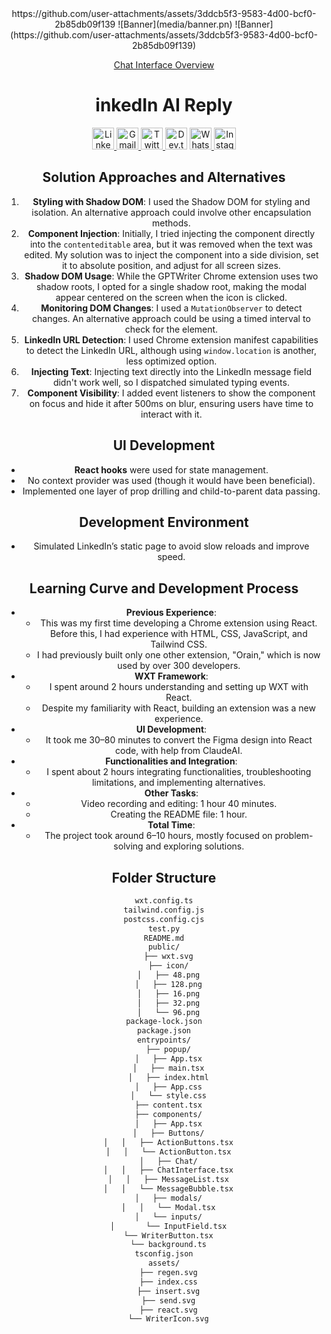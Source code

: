 
<div align="center">
https://github.com/user-attachments/assets/3ddcb5f3-9583-4d00-bcf0-2b85db09f139
![Banner](media/banner.pn)
![Banner](https://github.com/user-attachments/assets/3ddcb5f3-9583-4d00-bcf0-2b85db09f139)


[Chat Interface Overview](https://github.com/KarthikeyaKollu/browserAI.01/assets/108949445/d62073b4-cdde-46dd-8b14-8ba0c46206db)


<h1 align="center">inkedIn AI Reply</h1>

<div align="center">
  <a href="https://www.linkedin.com/in/karthikeyakollu/" target="_blank">
    <img src="https://img.shields.io/static/v1?message=LinkedIn&logo=linkedin&label=&color=0077B5&logoColor=white&labelColor=&style=flat" height="35" alt="LinkedIn logo" />
  </a>
  <a href="mailto:mail@karthikeyakollu.me" target="_blank">
    <img src="https://img.shields.io/static/v1?message=Gmail&logo=gmail&label=&color=D14836&logoColor=white&labelColor=&style=flat" height="35" alt="Gmail logo" />
  </a>
  <a href="https://twitter.com/karthikeya2412" target="_blank">
    <img src="https://img.shields.io/static/v1?message=Twitter&logo=twitter&label=&color=1DA1F2&logoColor=white&labelColor=&style=flat" height="35" alt="Twitter logo" />
  </a>
  <img src="https://img.shields.io/static/v1?message=dev.to&logo=dev.to&label=&color=0A0A0A&logoColor=white&labelColor=&style=flat" height="35" alt="Dev.to logo" />
  <a href="https://wa.me/+919346332404" target="_blank">
    <img src="https://img.shields.io/static/v1?message=Whatsapp&logo=whatsapp&label=&color=25D366&logoColor=white&labelColor=&style=flat" height="35" alt="Whatsapp logo" />
  </a>
  <a href="https://www.instagram.com/karthikeya.kollu/" target="_blank">
    <img src="https://img.shields.io/static/v1?message=Instagram&logo=instagram&label=&color=E4405F&logoColor=white&labelColor=&style=flat" height="35" alt="Instagram logo" />
  </a>
</div>

## Solution Approaches and Alternatives

1. **Styling with Shadow DOM**: I used the Shadow DOM for styling and isolation. An alternative approach could involve other encapsulation methods.
2. **Component Injection**: Initially, I tried injecting the component directly into the `contenteditable` area, but it was removed when the text was edited. My solution was to inject the component into a side division, set it to absolute position, and adjust for all screen sizes.
3. **Shadow DOM Usage**: While the GPTWriter Chrome extension uses two shadow roots, I opted for a single shadow root, making the modal appear centered on the screen when the icon is clicked.
4. **Monitoring DOM Changes**: I used a `MutationObserver` to detect changes. An alternative approach could be using a timed interval to check for the element.
5. **LinkedIn URL Detection**: I used Chrome extension manifest capabilities to detect the LinkedIn URL, although using `window.location` is another, less optimized option.
6. **Injecting Text**: Injecting text directly into the LinkedIn message field didn't work well, so I dispatched simulated typing events.
7. **Component Visibility**: I added event listeners to show the component on focus and hide it after 500ms on blur, ensuring users have time to interact with it.

## UI Development

- **React hooks** were used for state management.
- No context provider was used (though it would have been beneficial).
- Implemented one layer of prop drilling and child-to-parent data passing.

## Development Environment

- Simulated LinkedIn’s static page to avoid slow reloads and improve speed.

## Learning Curve and Development Process

- **Previous Experience**:
  - This was my first time developing a Chrome extension using React. Before this, I had experience with HTML, CSS, JavaScript, and Tailwind CSS.
  - I had previously built only one other extension, "Orain," which is now used by over 300 developers.
- **WXT Framework**:
  - I spent around 2 hours understanding and setting up WXT with React.
  - Despite my familiarity with React, building an extension was a new experience.
- **UI Development**:
  - It took me 30–80 minutes to convert the Figma design into React code, with help from ClaudeAI.
- **Functionalities and Integration**:
  - I spent about 2 hours integrating functionalities, troubleshooting limitations, and implementing alternatives.
- **Other Tasks**:
  - Video recording and editing: 1 hour 40 minutes.
  - Creating the README file: 1 hour.
- **Total Time**:
  - The project took around 6–10 hours, mostly focused on problem-solving and exploring solutions.

## Folder Structure

```bash
wxt.config.ts
tailwind.config.js
postcss.config.cjs
test.py
README.md
public/
  ├── wxt.svg
  ├── icon/
  │   ├── 48.png
  │   ├── 128.png
  │   ├── 16.png
  │   ├── 32.png
  │   └── 96.png
package-lock.json
package.json
entrypoints/
  ├── popup/
  │   ├── App.tsx
  │   ├── main.tsx
  │   ├── index.html
  │   ├── App.css
  │   └── style.css
  ├── content.tsx
  ├── components/
  │   ├── App.tsx
  │   ├── Buttons/
  │   │   ├── ActionButtons.tsx
  │   │   └── ActionButton.tsx
  │   ├── Chat/
  │   │   ├── ChatInterface.tsx
  │   │   ├── MessageList.tsx
  │   │   └── MessageBubble.tsx
  │   ├── modals/
  │   │   └── Modal.tsx
  │   └── inputs/
  │       └── InputField.tsx
  └── WriterButton.tsx
  └── background.ts
tsconfig.json
assets/
  ├── regen.svg
  ├── index.css
  ├── insert.svg
  ├── send.svg
  ├── react.svg
  └── WriterIcon.svg
```

</div>
